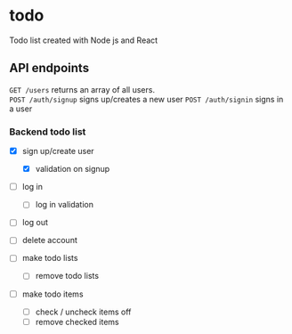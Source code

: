 # todo
Todo list created with Node js and React

## API endpoints

``` GET /users ``` returns an array of all users.  
``` POST /auth/signup ``` signs up/creates a new user
``` POST /auth/signin ``` signs in a user



### Backend todo list
- [x] sign up/create user  
  - [x] validation on signup

- [ ] log in  
  - [ ] log in validation

- [ ] log out

- [ ] delete account

- [ ] make todo lists  
  - [ ] remove todo lists

- [ ] make todo items  
  - [ ] check / uncheck items off  
   - [ ] remove checked items  

